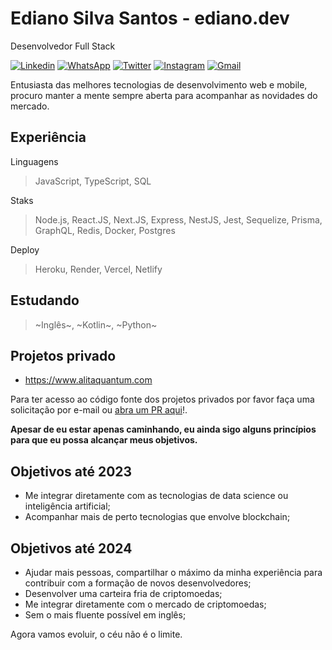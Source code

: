 # Ediano Silva Santos - ediano.dev

Desenvolvedor Full Stack

[![Linkedin](https://img.shields.io/badge/Ediano%20Silva%20Santos-0a66c2?style=flat-square&logo=linkedin&logoColor=white&link=https://www.linkedin.com/in/ediano/)](https://www.linkedin.com/in/ediano/)
[![WhatsApp](https://img.shields.io/badge/69933008597-white?style=flat-square&labelColor=white&logo=whatsapp&logoColor=%1ebea5)](https://api.whatsapp.com/send?phone=5569933008597)
[![Twitter](https://img.shields.io/badge/@euediano-1d9bf0?style=flat-square&labelColor=1d9bf0&logo=twitter&logoColor=white&link=https://twitter.com/euediano)](https://twitter.com/euediano)
[![Instagram](https://img.shields.io/badge/@euediano-ff004b?style=flat-square&labelColor=ff004b&logo=instagram&logoColor=white&link=https://www.instagram.com/euediano)](https://www.instagram.com/euediano)
[![Gmail](https://img.shields.io/badge/silva.ediano.santos@gmail.com-cd3c30?style=flat-square&logo=gmail&logoColor=white&link=mailto:silva.ediano.santos@gmail.com)](mailto:silva.ediano.santos@gmail.com)

Entusiasta das melhores tecnologias de desenvolvimento web e mobile, procuro manter a mente sempre aberta para acompanhar as novidades do mercado.

## Experiência

Linguagens

> JavaScript, TypeScript, SQL

Staks

> Node.js, React.JS, Next.JS, Express, NestJS, Jest, Sequelize, Prisma, GraphQL, Redis, Docker, Postgres

Deploy

> Heroku, Render, Vercel, Netlify

## Estudando

> ~Inglês~, ~Kotlin~, ~Python~

## Projetos privado
* https://www.alitaquantum.com

Para ter acesso ao código fonte dos projetos privados por favor faça uma solicitação por e-mail ou [abra um PR aqui](https://github.com/ediano/ediano/pulls)!.

**Apesar de eu estar apenas caminhando, eu ainda sigo alguns princípios para que eu possa alcançar meus objetivos.**

## Objetivos até 2023

* Me integrar diretamente com as tecnologias de data science ou inteligência artificial;
* Acompanhar mais de perto tecnologias que envolve blockchain;

## Objetivos até 2024

* Ajudar mais pessoas, compartilhar o máximo da minha experiência para contribuir com a formação de novos desenvolvedores;
* Desenvolver uma carteira fria de criptomoedas;
* Me integrar diretamente com o mercado de criptomoedas;
* Sem o mais fluente possível em inglês;

Agora vamos evoluir, o céu não é o limite.
